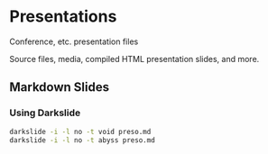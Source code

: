 # Presentations
Conference, etc. presentation files

Source files, media, compiled HTML presentation slides, and more. 

## Markdown Slides

### Using Darkslide

```sh
darkslide -i -l no -t void preso.md
darkslide -i -l no -t abyss preso.md
```
